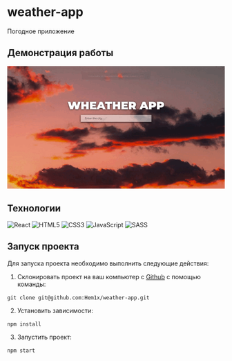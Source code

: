 # weather-app

Погодное приложение

## Демонстрация работы

![Animated GIF](./demo.gif)

## Технологии

![React](https://img.shields.io/badge/-React-61daf8?logo=react&logoColor=black)
![HTML5](https://img.shields.io/badge/-HTML5-e34f26?logo=html5&logoColor=white)
![CSS3](https://img.shields.io/badge/-CSS3-1572b6?logo=css3&logoColor=white)
![JavaScript](https://img.shields.io/badge/-JavaScript-f7df1e?logo=javaScript&logoColor=black)
![SASS](https://img.shields.io/badge/-SASS-C6538C?logo=sass&logoColor=white)

## Запуск проекта

Для запуска проекта необходимо выполнить следующие действия:

1. Склонировать проект на ваш компьютер с [Github](https://github.com/Hem1x/weather-app) с помощью команды:

```
git clone git@github.com:Hem1x/weather-app.git
```

2. Установить зависимости:

```
npm install
```

3. Запустить проект:

```
npm start
```
